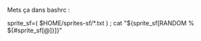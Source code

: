 Mets ça dans bashrc : 

sprite_sf=( $HOME/sprites-sf/*.txt  ) ; cat "${sprite_sf[RANDOM % ${#sprite_sf[@]}]}"
